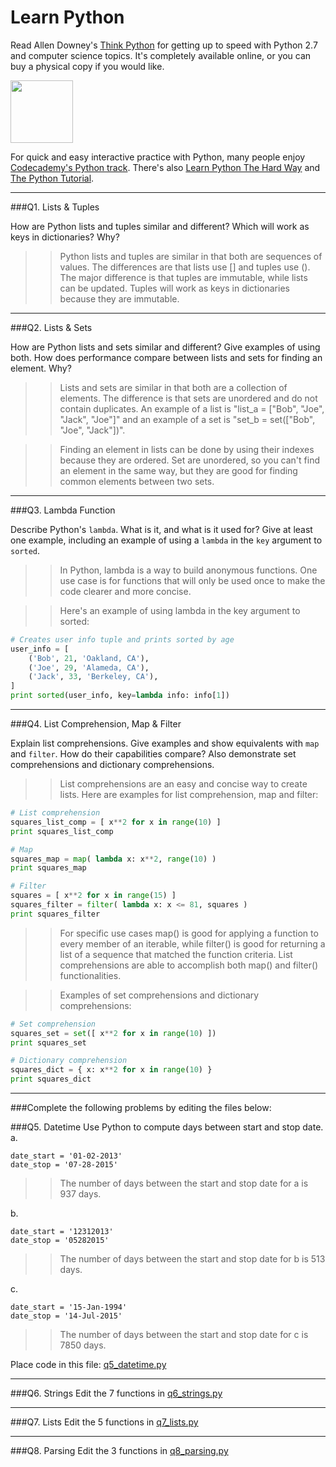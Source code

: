 # Learn Python

Read Allen Downey's [Think Python](http://www.greenteapress.com/thinkpython/) for getting up to speed with Python 2.7 and computer science topics. It's completely available online, or you can buy a physical copy if you would like.

<a href="http://www.greenteapress.com/thinkpython/"><img src="img/think_python.png" style="width: 100px;" target="_blank"></a>

For quick and easy interactive practice with Python, many people enjoy [Codecademy's Python track](http://www.codecademy.com/en/tracks/python). There's also [Learn Python The Hard Way](http://learnpythonthehardway.org/book/) and [The Python Tutorial](https://docs.python.org/2/tutorial/).

---

###Q1. Lists &amp; Tuples

How are Python lists and tuples similar and different? Which will work as keys in dictionaries? Why?

>> Python lists and tuples are similar in that both are sequences of values. The differences are that lists use [] and tuples use (). The major difference is that tuples are immutable, while lists can be updated. Tuples will work as keys in dictionaries because they are immutable.

---

###Q2. Lists &amp; Sets

How are Python lists and sets similar and different? Give examples of using both. How does performance compare between lists and sets for finding an element. Why?

>> Lists and sets are similar in that both are a collection of elements. The difference is that sets are unordered and do not contain duplicates. An example of a list is "list_a = ["Bob", "Joe", "Jack", "Joe"]" and an example of a set is "set_b = set(["Bob", "Joe", "Jack"])".

>> Finding an element in lists can be done by using their indexes because they are ordered. Set are unordered, so you can't find an element in the same way, but they are good for finding common elements between two sets.

---

###Q3. Lambda Function

Describe Python's `lambda`. What is it, and what is it used for? Give at least one example, including an example of using a `lambda` in the `key` argument to `sorted`.

>> In Python, lambda is a way to build anonymous functions. One use case is for functions that will only be used once to make the code clearer and more concise.

>> Here's an example of using lambda in the key argument to sorted:

```python
# Creates user info tuple and prints sorted by age
user_info = [
    ('Bob', 21, 'Oakland, CA'),
    ('Joe', 29, 'Alameda, CA'),
    ('Jack', 33, 'Berkeley, CA'),
]
print sorted(user_info, key=lambda info: info[1])
```

---

###Q4. List Comprehension, Map &amp; Filter

Explain list comprehensions. Give examples and show equivalents with `map` and `filter`. How do their capabilities compare? Also demonstrate set comprehensions and dictionary comprehensions.

>> List comprehensions are an easy and concise way to create lists. Here are examples for list comprehension, map and filter:

```python
# List comprehension
squares_list_comp = [ x**2 for x in range(10) ]
print squares_list_comp

# Map
squares_map = map( lambda x: x**2, range(10) )
print squares_map

# Filter
squares = [ x**2 for x in range(15) ]
squares_filter = filter( lambda x: x <= 81, squares )
print squares_filter
```

>> For specific use cases map() is good for applying a function to every member of an iterable, while filter() is good for returning a list of a sequence that matched the function criteria. List comprehensions are able to accomplish both map() and filter() functionalities.

>> Examples of set comprehensions and dictionary comprehensions:

```python
# Set comprehension
squares_set = set([ x**2 for x in range(10) ])
print squares_set

# Dictionary comprehension
squares_dict = { x: x**2 for x in range(10) }
print squares_dict
```


---

###Complete the following problems by editing the files below:

###Q5. Datetime
Use Python to compute days between start and stop date.   
a.  

```
date_start = '01-02-2013'    
date_stop = '07-28-2015'
```

>> The number of days between the start and stop date for a is 937 days.

b.  
```
date_start = '12312013'  
date_stop = '05282015'  
```

>> The number of days between the start and stop date for b is 513 days.

c.  
```
date_start = '15-Jan-1994'      
date_stop = '14-Jul-2015'  
```

>> The number of days between the start and stop date for c is 7850 days.

Place code in this file: [q5_datetime.py](python/q5_datetime.py)

---

###Q6. Strings
Edit the 7 functions in [q6_strings.py](python/q6_strings.py)

---

###Q7. Lists
Edit the 5 functions in [q7_lists.py](python/q7_lists.py)

---

###Q8. Parsing
Edit the 3 functions in [q8_parsing.py](python/q8_parsing.py)





